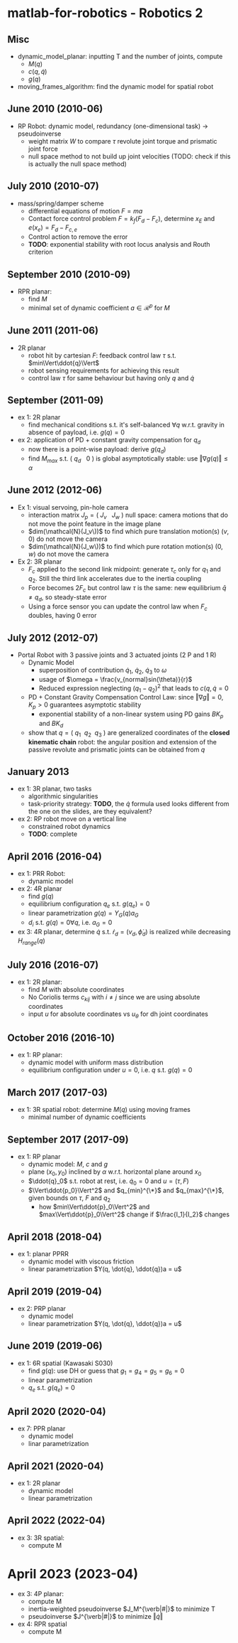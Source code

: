 # matlab-for-robotics - Robotics 2

## Misc
- dynamic_model_planar: inputting T and the number of joints, compute
	- $M(q)$
	- $c(q, \dot{q})$
	- $g(q)$
- moving_frames_algorithm: find the dynamic model for spatial robot 

## June 2010 (2010-06)
- RP Robot: dynamic model, redundancy (one-dimensional task) -> pseudoinverse
	- weight matrix $W$ to compare $\tau$ revolute joint torque and prismatic joint force
	- null space method to not build up joint velocities (TODO: check if this is actually the null space method)

## July 2010 (2010-07)
- mass/spring/damper scheme
	- differential equations of motion $F = ma$
	- Contact force control problem $F = k_f(F_d - F_c)$, determine $x_E$ and $e(x_e) = F_d - F_{c,e}$
	- Control action to remove the error
	- **TODO**: exponential stability with root locus analysis and Routh criterion 

## September 2010 (2010-09)
- RPR planar:
	- find $M$
	- minimal set of dynamic coefficient $a \in \mathcal{R}^p$ for $M$


## June 2011 (2011-06)
- 2R planar
	- robot hit by cartesian $F$: feedback control law $\tau$ s.t. $min\Vert\ddot{q}\Vert$
	- robot sensing requirements for achieving this result
	- control law $\tau$ for same behaviour but having only $q$ and $\dot{q}$

## September (2011-09)
- ex 1: 2R planar
	- find mechanical conditions s.t. it's self-balanced $\forall q$ w.r.t. gravity in absence of payload, i.e. $g(q) = 0$
- ex 2: application of PD + constant gravity compensation for $q_d$
	- now there is a point-wise payload: derive $g(q_d)$
	- find $M_{max}$ s.t. $(\ q_d\ \ \ 0\ )$ is global asymptotically stable: use $\Vert \nabla g(q) \Vert \leq \alpha$

## June 2012 (2012-06)
- Ex 1: visual servoing, pin-hole camera
	- interaction matrix $J_p = (\ J_v\ \ \ J_w\ )$ null space: camera motions that do not move the point feature in the image plane
	- $dim(\mathcal{N}(J_v\))$ to find which pure translation motion(s) $(v, 0)$ do not move the camera
	- $dim(\mathcal{N}(J_w\))$ to find which pure rotation motion(s) $(0, w)$ do not move the camera
- Ex 2: 3R planar
	- $F_c$ applied to the second link midpoint: generate $\tau_c$ only for $q_1$ and $q_2$. Still the third link accelerates due to the inertia coupling
	- Force becomes $2F_c$ but control law $\tau$ is the same: new equilibrium $\bar{q} \neq q_d$, so steady-state error
	- Using a force sensor you can update the control law when $F_c$ doubles, having 0 error

## July 2012 (2012-07)
- Portal Robot with 3 passive joints and 3 actuated joints (2 P and 1 R)
	- Dynamic Model
		- superposition of contribution $\dot{q}_1$, $\dot{q}_2$, $\dot{q}_3$ to $\omega$
		- usage of $\omega = \frac{v_{normal}sin(\theta)}{r}$
		- Reduced expression neglecting $(q_1 - q_2)^2$ that leads to $c(q, \dot{q} = 0$ 
	- PD + Constant Gravity Compensation Control Law: since $\Vert \nabla g \Vert = 0$, $K_p > 0$ guarantees asymptotic stability
		- exponential stability of a non-linear system using PD gains $BK_p$ and $BK_d$
	- show that $q = (\ q_1 \ \ q_2 \ \ q_3 \ )$ are generalized coordinates of the **closed kinematic chain** robot: the angular position and extension of the passive revolute and prismatic joints can be obtained from $q$

## January 2013
- ex 1: 3R planar, two tasks
	- algorithmic singularities
	- task-priority strategy: **TODO**, the $\dot{q}$ formula used looks different from the one on the slides, are they equivalent?
- ex 2: RP robot move on a vertical line
	- constrained robot dynamics
	- **TODO**: complete

## April 2016 (2016-04)
- ex 1: PRR Robot: 
	- dynamic model
- ex 2: 4R planar
	- find $g(q)$
	- equilibrium configuration $q_e$ s.t. $g(q_e) = 0$
	- linear parametrization $g(q) = Y_G(q)a_G$
	- $d_i$ s.t. $g(q) = 0 \forall q$, i.e. $a_G = 0$
- ex 3: 4R planar, determine $\dot{q}$ s.t. $\dot{r}_d = (v_d, \dot{\phi}_d)$ is realized while decreasing $H_{range}(q)$


## July 2016 (2016-07)
- ex 1: 2R planar:
	- find $M$ with absolute coordinates
	- No Coriolis terms $c_{kij}$ with $i \neq j$ since we are using absolute coordinates
	- input $u$ for absolute coordinates vs $u_{\theta}$ for dh joint coordinates 


## October 2016 (2016-10)
- ex 1: RP planar:
	- dynamic model with uniform mass distribution
	- equilibrium configuration under $u = 0$, i.e. $q$ s.t. $g(q) = 0$

## March 2017 (2017-03)
- ex 1: 3R spatial robot: determine $M(q)$ using moving frames
	- minimal number of dynamic coefficients


## September 2017 (2017-09)
- ex 1: RP planar
	- dynamic model: $M$, $c$ and $g$
	- plane $(x_0, y_0)$ inclined by $\alpha$ w.r.t. horizontal plane around $x_0$
	- $\ddot{q}_0$ s.t. robot at rest, i.e. $\dot{q}_0 = 0$ and $u = (\tau, F)$
	- $\Vert\ddot{p_0}\Vert^2$ and $q_{min}^{\*}$ and $q_{max}^{\*}$, given bounds on $\tau$, $F$ and $q_2$ 	
		- how $min\Vert\ddot{p}_0\Vert^2$ and $max\Vert\ddot{p}_0\Vert^2$ change if $\frac{I_1}{I_2}$ changes

## April 2018 (2018-04)
- ex 1: planar PPRR
	- dynamic model with viscous friction
	- linear parametrization $Y(q, \dot{q}, \ddot{q})a = u$

## April 2019 (2019-04)
- ex 2: PRP planar
	- dynamic model
	- linear parametrization $Y(q, \dot{q}, \ddot{q})a = u$

## June 2019 (2019-06)
- ex 1: 6R spatial (Kawasaki S030)
	- find $g(q)$: use DH or guess that $g_1 = g_4 = g_5 = g_6 = 0$
	- linear parametrization
	- $q_e$ s.t. $g(q_e) = 0$

## April 2020 (2020-04)
- ex 7: PPR planar
	- dynamic model
	- linar parametrization

## April 2021 (2020-04)
- ex 1: 2R planar
	- dynamic model
	- linear parametrization

## April 2022 (2022-04)
- ex 3: 3R spatial:
	-  compute M

# April 2023 (2023-04)
- ex 3: 4P planar:
	- compute M
	- inertia-weighted pseudoinverse $J_M^{\verb|#|}$ to minimize T
	- pseudoinverse $J^{\verb|#|}$ to minimize $\Vert\dot{q}\Vert$
- ex 4: RPR spatial
	- compute M
